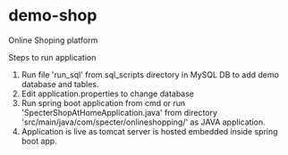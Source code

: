 # demo-shop
Online Shoping platform

Steps to run application
1. Run file 'run_sql' from sql_scripts directory in MySQL DB to add demo database and tables.
2. Edit application.properties to change database
3. Run spring boot application from cmd or run 'SpecterShopAtHomeApplication.java' from directory 'src/main/java/com/specter/onlineshopping/' as JAVA application.
4. Application is live as tomcat server is hosted embedded inside spring boot app.